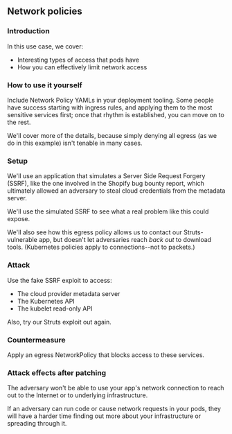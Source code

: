 ## Network policies

### Introduction
In this use case, we cover:
 - Interesting types of access that pods have
 - How you can effectively limit network access

### How to use it yourself
Include Network Policy YAMLs in your deployment tooling.
Some people have success starting with ingress rules, and
applying them to the most sensitive services first; once
that rhythm is established, you can move on to the rest.

We'll cover more of the details, because simply denying
all egress (as we do in this example) isn't tenable in
many cases.

### Setup
We'll use an application that simulates a Server Side
Request Forgery (SSRF), like the one involved in the Shopify
bug bounty report, which ultimately allowed an adversary to
steal cloud credentials from the metadata server.

We'll use the simulated SSRF to see what a real problem
like this could expose.

We'll also see how this egress policy allows us to contact
our Struts-vulnerable app, but doesn't let adversaries
reach *back out* to download tools. (Kubernetes policies
apply to connections--not to packets.)

### Attack
Use the fake SSRF exploit to access:
 - The cloud provider metadata server
 - The Kubernetes API
 - The kubelet read-only API

Also, try our Struts exploit out again.

### Countermeasure
Apply an egress NetworkPolicy that blocks access to these services.

### Attack effects after patching
The adversary won't be able to use your app's network connection
to reach out to the Internet or to underlying infrastructure.

If an adversary can run code or cause network requests in your
pods, they will have a harder time finding out more about your
infrastructure or spreading through it.
